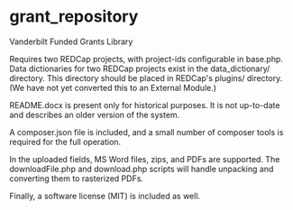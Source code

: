 # grant_repository
Vanderbilt Funded Grants Library

Requires two REDCap projects, with project-ids configurable in base.php. Data dictionaries for two REDCap projects exist in the data_dictionary/ directory. This directory should be placed in REDCap's plugins/ directory. (We have not yet converted this to an External Module.)

README.docx is present only for historical purposes. It is not up-to-date and describes an older version of the system.

A composer.json file is included, and a small number of composer tools is required for the full operation.

In the uploaded fields, MS Word files, zips, and PDFs are supported. The downloadFile.php and download.php scripts will handle unpacking and converting them to rasterized PDFs.

Finally, a software license (MIT) is included as well.
